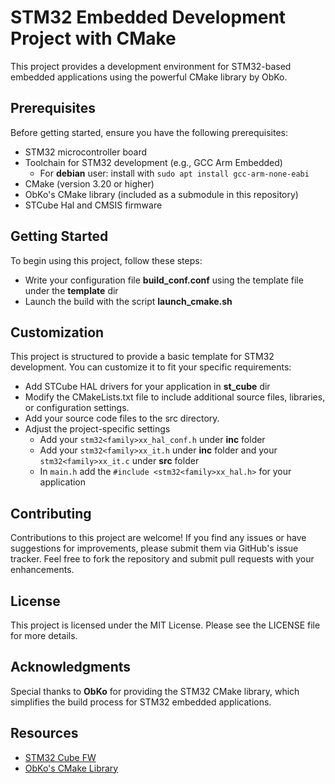 # STM32 Embedded Development Project with CMake
This project provides a development environment for STM32-based embedded applications using the powerful CMake library by ObKo.

## Prerequisites
Before getting started, ensure you have the following prerequisites:

- STM32 microcontroller board
- Toolchain for STM32 development (e.g., GCC Arm Embedded)
	* For **debian** user: install with `sudo apt install gcc-arm-none-eabi`
- CMake (version 3.20 or higher)
- ObKo's CMake library (included as a submodule in this repository)
- STCube Hal and CMSIS firmware

## Getting Started
To begin using this project, follow these steps:
- Write your configuration file **build_conf.conf** using the template file under the **template** dir
- Launch the build with the script **launch_cmake.sh**



## Customization
This project is structured to provide a basic template for STM32 development. You can customize it to fit your specific requirements:
- Add STCube HAL drivers for your application in **st_cube** dir
- Modify the CMakeLists.txt file to include additional source files, libraries, or configuration settings.
- Add your source code files to the src directory.
- Adjust the project-specific settings
	* Add your `stm32<family>xx_hal_conf.h` under **inc** folder
	* Add your `stm32<family>xx_it.h` under **inc** folder and your `stm32<family>xx_it.c` under **src** folder
	* In `main.h` add the `#include <stm32<family>xx_hal.h>` for your application

## Contributing
Contributions to this project are welcome! If you find any issues or have suggestions for improvements, please submit them via GitHub's issue tracker. Feel free to fork the repository and submit pull requests with your enhancements.

## License
This project is licensed under the MIT License. Please see the LICENSE file for more details.

## Acknowledgments
Special thanks to **ObKo** for providing the STM32 CMake library, which simplifies the build process for STM32 embedded applications.

## Resources
- [STM32 Cube FW](https://github.com/STMicroelectronics)
- [ObKo's CMake Library](https://github.com/ObKo/stm32-cmake)
